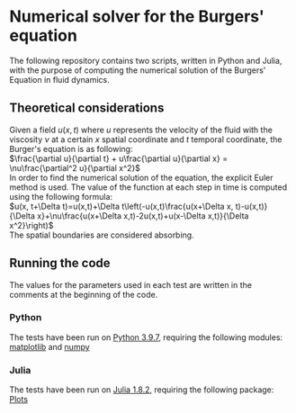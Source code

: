 <h1>
    Numerical solver for the Burgers' equation
</h1>

The following repository contains two scripts, written in Python and Julia, with the purpose of computing the numerical solution of the Burgers' Equation in fluid dynamics. 

<h2>
    Theoretical considerations
</h2>

Given a field $u(x,t)$ where $u$ represents the velocity of the fluid with the viscosity $\nu$ at a certain $x$ spatial coordinate and $t$ temporal coordinate, the Burger's equation is as following:  
$\frac{\partial u}{\partial t} + u\frac{\partial u}{\partial x} = \nu\frac{\partial^2 u}{\partial x^2}$  
In order to find the numerical solution of the equation, the explicit Euler method is used. The value of the function at each step in time is computed using the following formula:  
$u(x, t+\Delta t)=u(x,t)+\Delta t\left(-u(x,t)\frac{u(x+\Delta x, t)-u(x,t)}{\Delta x}+\nu\frac{u(x+\Delta x,t)-2u(x,t)+u(x-\Delta x,t)}{\Delta x^2}\right)$  
The spatial boundaries are considered absorbing.

<h2>
    Running the code
</h2>

The values for the parameters used in each test are written in the comments at the beginning of the code.

<h3>
    Python
</h3>

The tests have been run on [Python 3.9.7](https://www.python.org/downloads/release/python-397/), requiring the following modules: [matplotlib](https://matplotlib.org/) and [numpy](https://numpy.org/)

<h3>
    Julia
</h3>

The tests have been run on [Julia 1.8.2](https://julialang.org/downloads/), requiring the following package: [Plots](https://docs.juliaplots.org/stable/)
